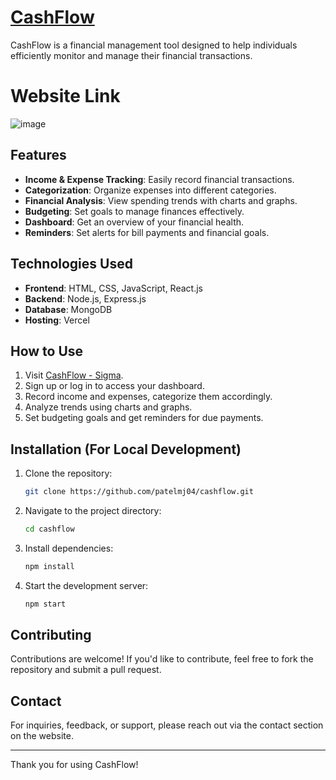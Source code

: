 # [CashFlow](https://cashflow-sigma.vercel.app/)

CashFlow is a financial management tool designed to help individuals efficiently monitor and manage their financial transactions.


# Website Link

![image](https://github.com/user-attachments/assets/149be146-11d8-4c64-bfaa-7572a8272085)


## Features
- **Income & Expense Tracking**: Easily record financial transactions.
- **Categorization**: Organize expenses into different categories.
- **Financial Analysis**: View spending trends with charts and graphs.
- **Budgeting**: Set goals to manage finances effectively.
- **Dashboard**: Get an overview of your financial health.
- **Reminders**: Set alerts for bill payments and financial goals.

## Technologies Used
- **Frontend**: HTML, CSS, JavaScript, React.js
- **Backend**: Node.js, Express.js
- **Database**: MongoDB
- **Hosting**: Vercel

## How to Use
1. Visit [CashFlow - Sigma](https://cashflow-sigma.vercel.app/).
2. Sign up or log in to access your dashboard.
3. Record income and expenses, categorize them accordingly.
4. Analyze trends using charts and graphs.
5. Set budgeting goals and get reminders for due payments.

## Installation (For Local Development)
1. Clone the repository:
   ```bash
   git clone https://github.com/patelmj04/cashflow.git
   ```
2. Navigate to the project directory:
   ```bash
   cd cashflow
   ```
3. Install dependencies:
   ```bash
   npm install
   ```
4. Start the development server:
   ```bash
   npm start
   ```

## Contributing
Contributions are welcome! If you'd like to contribute, feel free to fork the repository and submit a pull request.

## Contact
For inquiries, feedback, or support, please reach out via the contact section on the website.

---
Thank you for using CashFlow!

